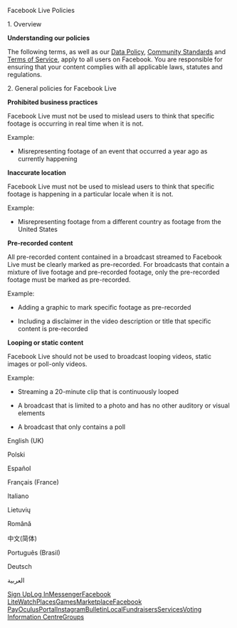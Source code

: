 Facebook Live Policies

1\. Overview

**Understanding our policies**

The following terms, as well as our [Data Policy](https://www.facebook.com/about/privacy/), [Community Standards](https://www.facebook.com/communitystandards/) and [Terms of Service](https://www.facebook.com/legal/terms), apply to all users on Facebook. You are responsible for ensuring that your content complies with all applicable laws, statutes and regulations.

2\. General policies for Facebook Live

**Prohibited business practices**

Facebook Live must not be used to mislead users to think that specific footage is occurring in real time when it is not.

Example:

*   Misrepresenting footage of an event that occurred a year ago as currently happening

**Inaccurate location**

Facebook Live must not be used to mislead users to think that specific footage is happening in a particular locale when it is not.

Example:

*   Misrepresenting footage from a different country as footage from the United States

**Pre-recorded content**

All pre-recorded content contained in a broadcast streamed to Facebook Live must be clearly marked as pre-recorded. For broadcasts that contain a mixture of live footage and pre-recorded footage, only the pre-recorded footage must be marked as pre-recorded.

Example:

*   Adding a graphic to mark specific footage as pre-recorded

*   Including a disclaimer in the video description or title that specific content is pre-recorded

**Looping or static content**

Facebook Live should not be used to broadcast looping videos, static images or poll-only videos.

Example:

*   Streaming a 20-minute clip that is continuously looped

*   A broadcast that is limited to a photo and has no other auditory or visual elements

*   A broadcast that only contains a poll

English (UK)

Polski

Español

Français (France)

Italiano

Lietuvių

Română

中文(简体)

Português (Brasil)

Deutsch

العربية

[Sign Up](https://www.facebook.com/reg/)[Log In](https://www.facebook.com/login/)[Messenger](https://l.facebook.com/l.php?u=https%3A%2F%2Fmessenger.com%2F&h=AT3EyucRvAPj-TvF4EwcMMndsm9tnr18OPBSFbCilyCOhlx0BPEV9euqqJv81gaPbQWe0FYWraDY1fc-Of1n9EVURVKEUF67lBTee_EXJudRakJF75M2nEEFUZWTS9KIUKqRfG-ICvK4uS_m8RyudNGYIhnGyCkwgD9t3A)[Facebook Lite](https://www.facebook.com/lite/)[Watch](https://en-gb.facebook.com/watch/)[Places](https://www.facebook.com/places/)[Games](https://www.facebook.com/games/)[Marketplace](https://www.facebook.com/marketplace/)[Facebook Pay](https://pay.facebook.com/)[Oculus](https://l.facebook.com/l.php?u=https%3A%2F%2Fwww.oculus.com%2F&h=AT3EyucRvAPj-TvF4EwcMMndsm9tnr18OPBSFbCilyCOhlx0BPEV9euqqJv81gaPbQWe0FYWraDY1fc-Of1n9EVURVKEUF67lBTee_EXJudRakJF75M2nEEFUZWTS9KIUKqRfG-ICvK4uS_m8RyudNGYIhnGyCkwgD9t3A)[Portal](https://portal.facebook.com/)[Instagram](https://l.facebook.com/l.php?u=https%3A%2F%2Fwww.instagram.com%2F&h=AT3EyucRvAPj-TvF4EwcMMndsm9tnr18OPBSFbCilyCOhlx0BPEV9euqqJv81gaPbQWe0FYWraDY1fc-Of1n9EVURVKEUF67lBTee_EXJudRakJF75M2nEEFUZWTS9KIUKqRfG-ICvK4uS_m8RyudNGYIhnGyCkwgD9t3A)[Bulletin](https://www.bulletin.com/)[Local](https://www.facebook.com/local/lists/245019872666104/)[Fundraisers](https://www.facebook.com/fundraisers/)[Services](https://www.facebook.com/biz/directory/)[Voting Information Centre](https://www.facebook.com/votinginformationcenter/?entry_point=c2l0ZQ%3D%3D)[Groups](https://www.facebook.com/groups/explore/)